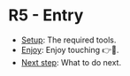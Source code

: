 # R5 - Entry

- [Setup](./setup.md): The required tools.
- [Enjoy](./enjoy1.md): Enjoy touching 👉🦀.
- [Next step](./next-step.md): What to do next.
